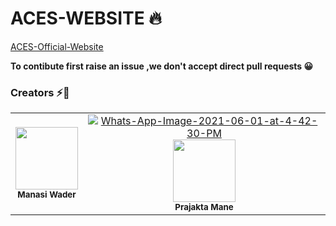 # ACES-WEBSITE  🔥
[ACES-Official-Website](https://aces-dypcoeakurdi.web.app/)

**To contibute first raise an issue ,we don't accept direct pull requests 😀**

### Creators :zap::dizzy:
<table>
		<tr>
			<td align="center"><img src=""  width=100px;"><br /><sub><b>Manasi Wader</b></sub><br/><a href="https://github.com/WaderManasi"></a></td>
		   <td align="center"><a href="https://ibb.co/WpQW01p"><img src="https://i.ibb.co/WpQW01p/Whats-App-Image-2021-06-01-at-4-42-30-PM.jpg" alt="Whats-App-Image-2021-06-01-at-4-42-30-PM" border="0"></a><img src="https://pasteboard.co/K4AcUbi.jpg"  height=100px width=100px;"><br /><sub><b>Prajakta Mane</b></sub><br/><a href="https://github.com/maneprajakta"></a></td>
		</td>			
		</tr>
		
</table>
        
